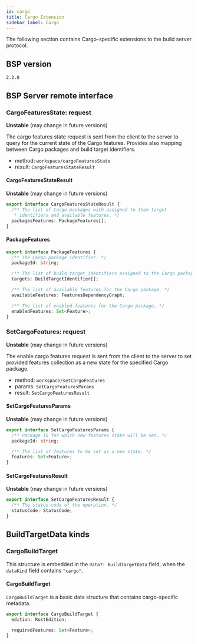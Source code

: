 ```yaml
---
id: cargo
title: Cargo Extension
sidebar_label: Cargo
---
```


The following section contains Cargo-specific extensions to the build server
protocol.

## BSP version
`2.2.0`

## BSP Server remote interface

### CargoFeaturesState: request

**Unstable** (may change in future versions)


The cargo features state request is sent from the client to the server to
query for the current state of the Cargo features. Provides also mapping
between Cargo packages and build target identifiers.

- method: `workspace/cargoFeaturesState`
- result: `CargoFeaturesStateResult`

#### CargoFeaturesStateResult

**Unstable** (may change in future versions)



```ts
export interface CargoFeaturesStateResult {
  /** The list of Cargo packages with assigned to them target
   * identifiers and available features. */
  packagesFeatures: PackageFeatures[];
}
```

#### PackageFeatures



```ts
export interface PackageFeatures {
  /** The Cargo package identifier. */
  packageId: string;

  /** The list of build target identifiers assigned to the Cargo package. */
  targets: BuildTargetIdentifier[];

  /** The list of available features for the Cargo package. */
  availableFeatures: FeaturesDependencyGraph;

  /** The list of enabled features for the Cargo package. */
  enabledFeatures: Set<Feature>;
}
```

### SetCargoFeatures: request

**Unstable** (may change in future versions)


The enable cargo features request is sent from the client to the server to
set provided features collection as a new state for
the specified Cargo package.

- method: `workspace/setCargoFeatures`
- params: `SetCargoFeaturesParams`
- result: `SetCargoFeaturesResult`

#### SetCargoFeaturesParams

**Unstable** (may change in future versions)



```ts
export interface SetCargoFeaturesParams {
  /** Package ID for which new features state will be set. */
  packageId: string;

  /** The list of features to be set as a new state. */
  features: Set<Feature>;
}
```

#### SetCargoFeaturesResult

**Unstable** (may change in future versions)



```ts
export interface SetCargoFeaturesResult {
  /** The status code of the operation. */
  statusCode: StatusCode;
}
```

## BuildTargetData kinds

### CargoBuildTarget
This structure is embedded in
the `data?: BuildTargetData` field, when
the `dataKind` field contains `"cargo"`.

#### CargoBuildTarget


`CargoBuildTarget` is a basic data structure that contains
cargo-specific metadata.

```ts
export interface CargoBuildTarget {
  edition: RustEdition;

  requiredFeatures: Set<Feature>;
}
```


